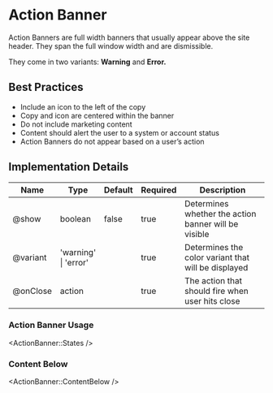 # Action Banner

Action Banners are full width banners that usually appear above the site header. They span the full window width and are dismissible.

They come in two variants: **Warning** and **Error.**

## Best Practices

- Include an icon to the left of the copy
- Copy and icon are centered within the banner
- Do not include marketing content
- Content should alert the user to a system or account status
- Action Banners do not appear based on a user’s action

## Implementation Details

| Name  | Type | Default | Required | Description|
| ----- | ------ | ---- | ---- | ---- |
| @show   | boolean | false | true | Determines whether the action banner will be visible |
| @variant   | 'warning' <br />\| 'error' | | true | Determines the color variant that will be displayed |
| @onClose   | action | | true | The action that should fire when user hits close |

### Action Banner Usage

<ActionBanner::States />

### Content Below

<ActionBanner::ContentBelow />
